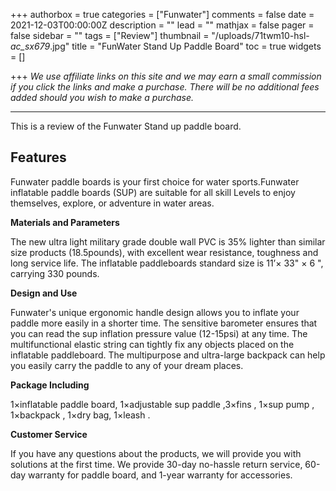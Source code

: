 +++
authorbox = true
categories = ["Funwater"]
comments = false
date = 2021-12-03T00:00:00Z
description = ""
lead = ""
mathjax = false
pager = false
sidebar = ""
tags = ["Review"]
thumbnail = "/uploads/71twm10-hsl-_ac_sx679_.jpg"
title = "FunWater Stand Up Paddle Board"
toc = true
widgets = []

+++
_We use affiliate links on this site and we may earn a small commission if you click the links and make a purchase. There will be no additional fees added should you wish to make a purchase._

***

This is a review of the Funwater Stand up paddle board.

## Features

Funwater paddle boards is your first choice for water sports.Funwater inflatable paddle boards (SUP) are suitable for all skill Levels to enjoy themselves, explore, or adventure in water areas.

**Materials and Parameters**

The new ultra light military grade double wall PVC is 35% lighter than similar size products (18.5pounds), with excellent wear resistance, toughness and long service life. The inflatable paddleboards standard size is 11’× 33" × 6 ", carrying 330 pounds.

**Design and Use**

Funwater's unique ergonomic handle design allows you to inflate your paddle more easily in a shorter time. The sensitive barometer ensures that you can read the sup inflation pressure value (12-15psi) at any time. The multifunctional elastic string can tightly fix any objects placed on the inflatable paddleboard. The multipurpose and ultra-large backpack can help you easily carry the paddle to any of your dream places.

**Package Including**

1×inflatable paddle board, 1×adjustable sup paddle ,3×fins , 1×sup pump , 1×backpack , 1×dry bag, 1×leash .

**Customer Service**

If you have any questions about the products, we will provide you with solutions at the first time. We provide 30-day no-hassle return service, 60-day warranty for paddle board, and 1-year warranty for accessories.